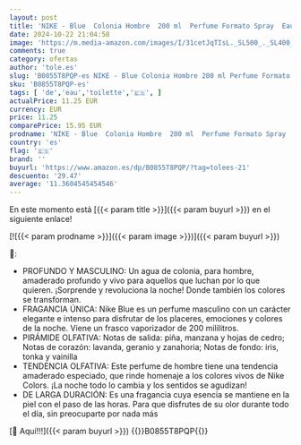 ```yaml
---
layout: post
title: 'NIKE - Blue  Colonia Hombre  200 ml  Perfume Formato Spray  Eau de Toilette Natural y Masculina  Aroma Frutal Amaderado  Fragancia Fresca  Elegante y de Larga Duración'
date: 2024-10-22 21:04:58
image: 'https://m.media-amazon.com/images/I/31cetJqTIsL._SL500_._SL400_.jpg'
comments: true
category: ofertas
author: 'tole.es'
slug: 'B0855T8PQP-es NIKE - Blue Colonia Hombre 200 ml Perfume Formato Spray...'
sku: 'B0855T8PQP-es'
tags: [ 'de','eau','toilette','🇪🇸', ]
actualPrice: 11.25 EUR
currency: EUR
price: 11.25
comparePrice: 15.95 EUR
prodname: 'NIKE - Blue  Colonia Hombre  200 ml  Perfume Formato Spray  Eau de Toilette Natural y Masculina  Aroma Frutal Amaderado  Fragancia Fresca  Elegante y de Larga Duración'
country: 'es'
flag: '🇪🇸'
brand: ''
buyurl: 'https://www.amazon.es/dp/B0855T8PQP/?tag=tolees-21'
descuento: '29.47'
average: '11.3604545454546'
---
```


En este momento está [{{< param title >}}]({{< param buyurl >}}) en el siguiente enlace!

[![{{< param prodname >}}]({{< param image >}})]({{< param buyurl >}})

🔎:

- PROFUNDO Y MASCULINO: Un agua de colonia, para hombre, amaderado profundo y vivo para aquellos que luchan por lo que quieren. ¡Sorprende y revoluciona la noche! Donde también los colores se transforman.
- FRAGANCIA ÚNICA: Nike Blue es un perfume masculino con un carácter elegante e intenso para disfrutar de los placeres, emociones y colores de la noche. Viene un frasco vaporizador de 200 mililitros.
- PIRÁMIDE OLFATIVA: Notas de salida: piña, manzana y hojas de cedro; Notas de corazón: lavanda, geranio y zanahoria; Notas de fondo: iris, tonka y vainilla
- TENDENCIA OLFATIVA: Este perfume de hombre tiene una tendencia amaderado especiado, que rinde homenaje a los colores vivos de Nike Colors. ¡La noche todo lo cambia y los sentidos se agudizan!
- DE LARGA DURACIÓN: Es una fragancia cuya esencia se mantiene en la piel con el paso de las horas. Para que disfrutes de su olor durante todo el día, sin preocuparte por nada más

[🛒 Aquí!!!]({{< param buyurl >}})
{{<world>}}B0855T8PQP{{</world>}}
